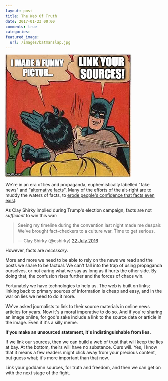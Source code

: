```yaml
---
layout: post
title: The Web Of Truth
date: 2017-01-23 00:00
comments: true
categories:
featured_image:
  url: /images/batmanslap.jpg
---
```


<a href='http://knowyourmeme.com/memes/my-parents-are-dead-batman-slapping-robin'><img src='/images/batmanslap.jpg' alt='Link Your Sources'/></a>

We're in an era of lies and propaganda, euphemistically labelled "fake news" and ["alternative facts"](https://www.theatlantic.com/politics/archive/2017/01/the-pointless-needless-lies-of-the-trump-administration/514061/). Many of the efforts of the alt-right are to muddy the waters of facts, to [erode people's confidence that facts even exist](http://bluevirginia.us/2017/01/great-explanation-baghdad-sean-spicers-bizarre-n-korea-style-statement-yesterday).

As Clay Shirky implied during Trump's election campaign, facts are not *sufficient* to win this war:

<blockquote class="twitter-tweet" data-conversation="none" data-lang="en-gb"><p lang="en" dir="ltr">Seeing my timeline during the convention last night made me despair. We&#39;ve brought fact-checkers to a culture war. Time to get serious.</p>&mdash; Clay Shirky (@cshirky) <a href="https://twitter.com/cshirky/status/756569741020377088">22 July 2016</a></blockquote>
<script async src="//platform.twitter.com/widgets.js" charset="utf-8" integrity="sha384-YKuNmPEzk+rcw2RjFojCPulLWvBtylHB3pVwUvSzijPm1sAny7FIDKLJivzQPheY" crossorigin="anonymous"></script>

However, facts are *necessary*.

More and more we need to be able to rely on the news we read and the posts we share to be factual. We can't fall into the trap of using propaganda ourselves, or not caring what we say as long as it hurts the other side. By doing that, the confusion rises further and the forces of chaos win.

Fortunately we have technologies to help us. The web is built on links; linking back to primary sources of information is cheap and easy, and in the war on lies we need to do it more.

We've asked journalists to link to their source materials in online news articles for years. Now it's a moral imperative to do so. And if you're sharing an image online, for god's sake include a link to the source data or article in the image. Even if it's a silly meme.

**If you make an unsourced statement, it's indistinguishable from lies.**

If we link our sources, then we can build a web of trust that will keep the lies at bay. At the bottom, theirs will have no substance. Ours will. Yes, I know that it means a few readers might click away from your precious content, but guess what; it's more important than that now.

Link your goddamn sources, for truth and freedom, and then we can get on with the next stage of the fight.
